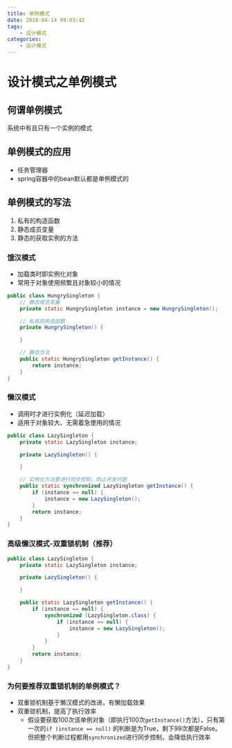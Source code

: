 ```yaml
---
title: 单例模式
date: 2018-04-14 09:03:42
tags: 
	- 设计模式
categories: 
	- 设计模式
---
```


# 设计模式之单例模式

## 何谓单例模式
系统中有且只有一个实例的模式

## 单例模式的应用
- 任务管理器
- spring容器中的bean默认都是单例模式的

## 单例模式的写法
1. 私有的构造函数
2. 静态成员变量
3. 静态的获取实例的方法


### 饿汉模式
- 加载类时即实例化对象
- 常用于对象使用频繁且对象较小的情况


```java
public class HungrySingleton {
    // 静态成员变量
    private static HungrySingleton instance = new HungrySingleton();

    // 私有的构造函数
    private HungrySingleton() {

    }

    // 静态方法
    public static HungrySingleton getInstance() {
        return instance;
    }
}

```

### 懒汉模式
- 调用时才进行实例化（延迟加载）
- 适用于对象较大、无需着急使用的情况


```java
public class LazySingleton {
    private static LazySingleton instance;

    private LazySingleton() {

    }

    // 实例化方法要进行同步控制，防止并发问题
    public static synchronized LazySingleton getInstance() {
        if (instance == null) {
            instance = new LazySingleton();
        }
        return instance;
    }
}
```

### 高级懒汉模式-双重锁机制（推荐）
```java
public class LazySingleton {
    private static LazySingleton instance;

    private LazySingleton() {

    }

    public static LazySingleton getInstance() {
        if (instance == null) {
            synchronized (LazySingleton.class) {
                if (instance == null) {
                    instance = new LazySingleton();
                }
            }
        }
        return instance;
    }
}
```

### 为何要推荐双重锁机制的单例模式？
- 双重锁机制基于懒汉模式的改进，有懒加载效果
- 双重锁机制，提高了执行效率
	- 假设要获取100次该单例对象（即执行100次``` getInstance() ```方法），只有第一次的``` if (instance == null) ``` 的判断是为True，剩下99次都是False。但把整个判断过程都用```synchronized```进行同步控制，会降低执行效率
